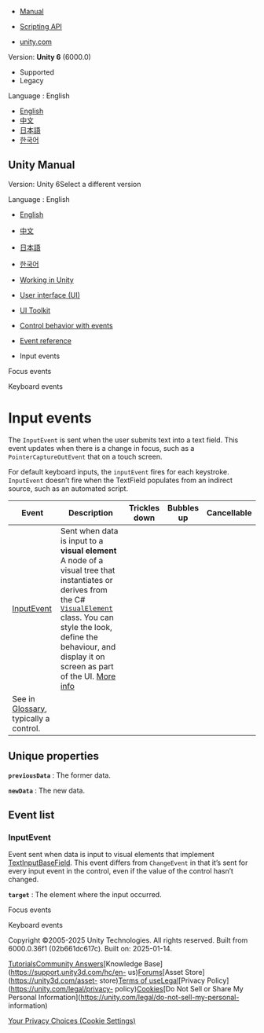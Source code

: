 [](https://docs.unity3d.com)

  * [Manual](../Manual/index.html)
  * [Scripting API](../ScriptReference/index.html)

  * [unity.com](https://unity.com/)

Version: **Unity 6** (6000.0)

  * Supported
  * Legacy

Language : English

  * [English](/Manual/UIE-Input-Events.html)
  * [中文](/cn/current/Manual/UIE-Input-Events.html)
  * [日本語](/ja/current/Manual/UIE-Input-Events.html)
  * [한국어](/kr/current/Manual/UIE-Input-Events.html)

[](https://docs.unity3d.com)

## Unity Manual

Version: Unity 6Select a different version

Language : English

  * [English](/Manual/UIE-Input-Events.html)
  * [中文](/cn/current/Manual/UIE-Input-Events.html)
  * [日本語](/ja/current/Manual/UIE-Input-Events.html)
  * [한국어](/kr/current/Manual/UIE-Input-Events.html)

  * [Working in Unity](working-in-unity.html)
  * [User interface (UI)](UIToolkits.html)
  * [UI Toolkit](UIElements.html)
  * [Control behavior with events](UIE-Events.html)
  * [Event reference](UIE-Events-Reference.html)
  * Input events

[](UIE-Focus-Events.html)

Focus events

[](UIE-Keyboard-Events.html)

Keyboard events

# Input events

The `InputEvent` is sent when the user submits text into a text field. This
event updates when there is a change in focus, such as a
`PointerCaptureOutEvent` that on a touch screen.

For default keyboard inputs, the `inputEvent` fires for each keystroke.
`InputEvent` doesn’t fire when the TextField populates from an indirect
source, such as an automated script.

**Event** | **Description** | **Trickles down** | **Bubbles up** | **Cancellable**  
---|---|---|---|---  
[InputEvent](../ScriptReference/UIElements.InputEvent.html) | Sent when data is input to a **visual element** A node of a visual tree that instantiates or derives from the C# [`VisualElement`](../ScriptReference/UIElements.VisualElement.html) class. You can style the look, define the behaviour, and display it on screen as part of the UI. [More info](UIE-VisualTree.html)  
See in [Glossary](Glossary.html#Visualelement), typically a control. |  |  |   
  
## Unique properties

**`previousData`** : The former data.

**`newData`** : The new data.

## Event list

### InputEvent

Event sent when data is input to visual elements that implement
[TextInputBaseField](../ScriptReference/UIElements.TextInputBaseField_1.html).
This event differs from `ChangeEvent` in that it’s sent for every input event
in the control, even if the value of the control hasn’t changed.

**`target`** : The element where the input occurred.

[](UIE-Focus-Events.html)

Focus events

[](UIE-Keyboard-Events.html)

Keyboard events

Copyright ©2005-2025 Unity Technologies. All rights reserved. Built from
6000.0.36f1 (02b661dc617c). Built on: 2025-01-14.

[Tutorials](https://learn.unity.com/)[Community
Answers](https://answers.unity3d.com)[Knowledge
Base](https://support.unity3d.com/hc/en-
us)[Forums](https://forum.unity3d.com)[Asset Store](https://unity3d.com/asset-
store)[Terms of
use](https://docs.unity3d.com/Manual/TermsOfUse.html)[Legal](https://unity.com/legal)[Privacy
Policy](https://unity.com/legal/privacy-
policy)[Cookies](https://unity.com/legal/cookie-policy)[Do Not Sell or Share
My Personal Information](https://unity.com/legal/do-not-sell-my-personal-
information)

[Your Privacy Choices (Cookie Settings)](javascript:void\(0\);)

